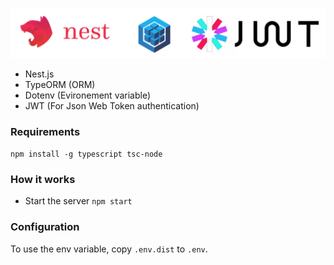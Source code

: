 ![Nest](assets/logo.png)

- Nest.js
- TypeORM (ORM)
- Dotenv (Evironement variable)
- JWT (For Json Web Token authentication) 

### Requirements
`npm install -g typescript tsc-node`

 ### How it works
 
- Start the server `npm start`
### Configuration

To use the env variable, copy `.env.dist` to `.env`.


